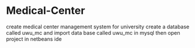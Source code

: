 # Medical-Center
create medical center management system for university
create a database called uwu_mc and import data base called uwu_mc in mysql
then open project in netbeans ide
